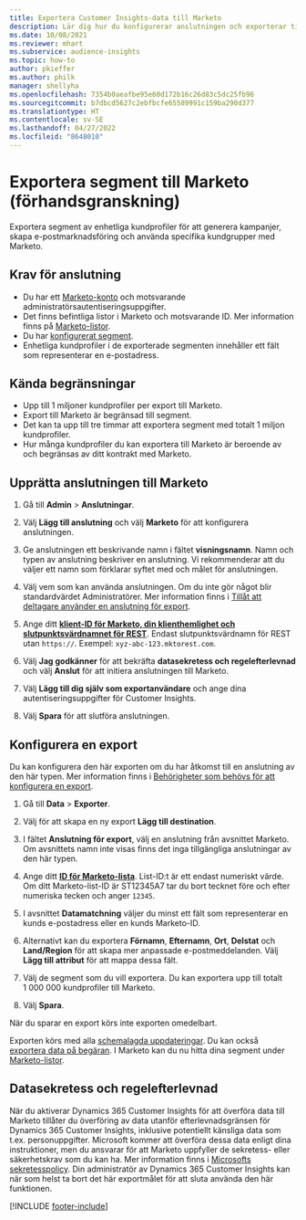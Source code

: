 ```yaml
---
title: Exportera Customer Insights-data till Marketo
description: Lär dig hur du konfigurerar anslutningen och exporterar till Marketo.
ms.date: 10/08/2021
ms.reviewer: mhart
ms.subservice: audience-insights
ms.topic: how-to
author: pkieffer
ms.author: philk
manager: shellyha
ms.openlocfilehash: 7354b0aeafbe95e60d172b16c26d83c5dc25fb96
ms.sourcegitcommit: b7dbcd5627c2ebfbcfe65589991c159ba290d377
ms.translationtype: HT
ms.contentlocale: sv-SE
ms.lasthandoff: 04/27/2022
ms.locfileid: "8648010"
---
```

# <a name="export-segments-to-marketo-preview"></a>Exportera segment till Marketo (förhandsgranskning)

Exportera segment av enhetliga kundprofiler för att generera kampanjer, skapa e-postmarknadsföring och använda specifika kundgrupper med Marketo.

## <a name="prerequisites-for-connection"></a>Krav för anslutning

-   Du har ett [Marketo-konto](https://login.marketo.com/) och motsvarande administratörsautentiseringsuppgifter.
-   Det finns befintliga listor i Marketo och motsvarande ID. Mer information finns på [Marketo-listor](https://docs.marketo.com/display/public/DOCS/Understanding+Static+Lists).
-   Du har [konfigurerat segment](segments.md).
-   Enhetliga kundprofiler i de exporterade segmenten innehåller ett fält som representerar en e-postadress.

## <a name="known-limitations"></a>Kända begränsningar

- Upp till 1 miljoner kundprofiler per export till Marketo.
- Export till Marketo är begränsad till segment.
- Det kan ta upp till tre timmar att exportera segment med totalt 1 miljon kundprofiler. 
- Hur många kundprofiler du kan exportera till Marketo är beroende av och begränsas av ditt kontrakt med Marketo.

## <a name="set-up-connection-to-marketo"></a>Upprätta anslutningen till Marketo

1. Gå till **Admin** > **Anslutningar**.

1. Välj **Lägg till anslutning** och välj **Marketo** för att konfigurera anslutningen.

1. Ge anslutningen ett beskrivande namn i fältet **visningsnamn**. Namn och typen av anslutning beskriver en anslutning. Vi rekommenderar att du väljer ett namn som förklarar syftet med och målet för anslutningen.

1. Välj vem som kan använda anslutningen. Om du inte gör något blir standardvärdet Administratörer. Mer information finns i [Tillåt att deltagare använder en anslutning för export](connections.md#allow-contributors-to-use-a-connection-for-exports).

1. Ange ditt **[klient-ID för Marketo, din klienthemlighet och slutpunktsvärdnamnet för REST](https://developers.marketo.com/rest-api/authentication/)**. Endast slutpunktsvärdnamn för REST utan `https://`. Exempel: `xyz-abc-123.mktorest.com`. 

1. Välj **Jag godkänner** för att bekräfta **datasekretess och regelefterlevnad** och välj **Anslut** för att initiera anslutningen till Marketo.

1. Välj **Lägg till dig själv som exportanvändare** och ange dina autentiseringsuppgifter för Customer Insights.

1. Välj **Spara** för att slutföra anslutningen.

## <a name="configure-an-export"></a>Konfigurera en export

Du kan konfigurera den här exporten om du har åtkomst till en anslutning av den här typen. Mer information finns i [Behörigheter som behövs för att konfigurera en export](export-destinations.md#set-up-a-new-export).

1. Gå till **Data** > **Exporter**.

1. Välj för att skapa en ny export **Lägg till destination**.

1. I fältet **Anslutning för export**, välj en anslutning från avsnittet Marketo. Om avsnittets namn inte visas finns det inga tillgängliga anslutningar av den här typen.

1. Ange ditt **[ID för Marketo-lista](https://docs.marketo.com/display/public/DOCS/Understanding+Static+Lists)**. List-ID:t är ett endast numeriskt värde. Om ditt Marketo-list-ID är ST12345A7 tar du bort tecknet före och efter numeriska tecken och anger `12345`. 

1. I avsnittet **Datamatchning** väljer du minst ett fält som representerar en kunds e-postadress eller en kunds Marketo-ID. 

1. Alternativt kan du exportera **Förnamn**, **Efternamn**, **Ort**, **Delstat** och **Land/Region** för att skapa mer anpassade e-postmeddelanden. Välj **Lägg till attribut** för att mappa dessa fält.

1. Välj de segment som du vill exportera. Du kan exportera upp till totalt 1 000 000 kundprofiler till Marketo.

1. Välj **Spara**.

När du sparar en export körs inte exporten omedelbart.

Exporten körs med alla [schemalagda uppdateringar](system.md#schedule-tab). Du kan också [exportera data på begäran](export-destinations.md#run-exports-on-demand). I Marketo kan du nu hitta dina segment under [Marketo-listor](https://docs.marketo.com/display/public/DOCS/Understanding+Static+Lists).


## <a name="data-privacy-and-compliance"></a>Datasekretess och regelefterlevnad

När du aktiverar Dynamics 365 Customer Insights för att överföra data till Marketo tillåter du överföring av data utanför efterlevnadsgränsen för Dynamics 365 Customer Insights, inklusive potentiellt känsliga data som t.ex. personuppgifter. Microsoft kommer att överföra dessa data enligt dina instruktioner, men du ansvarar för att Marketo uppfyller de sekretess- eller säkerhetskrav som du kan ha. Mer information finns i [Microsofts sekretesspolicy](https://go.microsoft.com/fwlink/?linkid=396732).
Din administratör av Dynamics 365 Customer Insights kan när som helst ta bort det här exportmålet för att sluta använda den här funktionen.


[!INCLUDE [footer-include](includes/footer-banner.md)]
